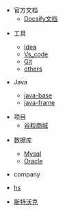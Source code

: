 <!-- _navbar.md -->

- 官方文档
  - [Docsify文档](zh-cn/_sidebar.md)

* 工具
  * [Idea](tools/idea/_sidebar.md)
  * [Vs_code](tools/vs-code/_sidebar.md)
  * [Git](tools/git/_sidebar.md)
  * [others](tools/others/_sidebar.md)

* Java
  * [java-base](zh-cn/configuration.md)
  * [java-frame](java/java-frame/_sidebar.md)
- 项目
  - [谷粒商城](item/guli/_sidebar.md)

* 数据库
  * [Mysql](zh-cn/configuration.md)
  * [Oracle](data-base/oracle/_sidebar.md)
  
*  company
  * [hs](hs/_sidebar.md)
  * [斯特沃克](hs/_sidebar.md) 
    
  



